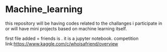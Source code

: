 # Machine_learning
this repository will be having codes related to the challanges i participate in or will have mini projects based on machine learning itself.


first file added = friends is . it is a jupyter notebook. competition link:https://www.kaggle.com/c/whoisafriend/overview
